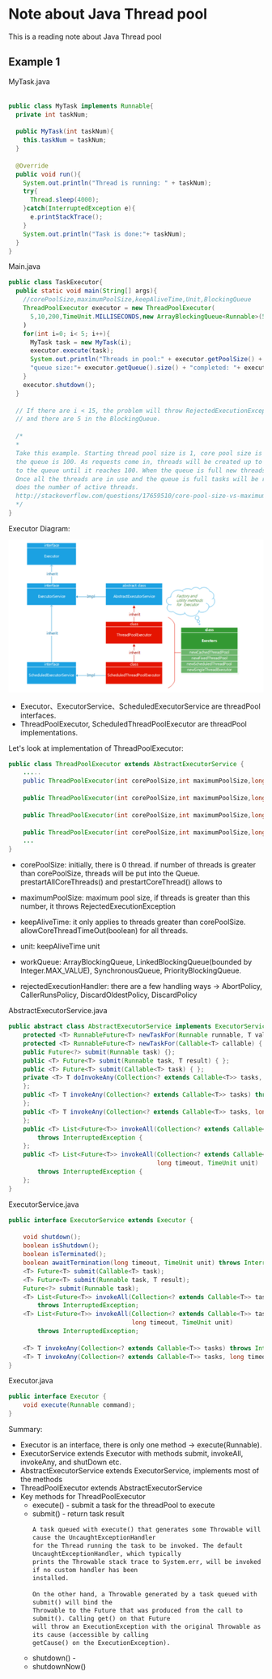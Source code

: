 # Note about Java Thread pool

This is a reading note about Java Thread pool

## Example 1

MyTask.java

```java

public class MyTask implements Runnable{
  private int taskNum;
  
  public MyTask(int taskNum){
    this.taskNum = taskNum;
  }
  
  @Override
  public void run(){
    System.out.println("Thread is running: " + taskNum);
    try{
      Thread.sleep(4000);
    }catch(InterruptedException e){
      e.printStackTrace();
    }
    System.out.println("Task is done:"+ taskNum);
  }
}

```

Main.java

```java
public class TaskExecutor{
  public static void main(String[] args){
    //corePoolSize,maximumPoolSize,keepAliveTime,Unit,BlockingQueue
    ThreadPoolExecutor executor = new ThreadPoolExecutor(
      5,10,200,TimeUnit.MILLISECONDS,new ArrayBlockingQueue<Runnable>(5));
    )
    for(int i=0; i< 5; i++){
      MyTask task = new MyTask(i);
      executor.execute(task);
      System.out.println("Threads in pool:" + executor.getPoolSize() + 
      "queue size:"+ executor.getQueue().size() + "completed: "+ executor.getCompletedTaskCount());
    }
    executor.shutdown();
  }
  
  // If there are i < 15, the problem will throw RejectedExecutionException since the maximumPoolSize is 10 
  // and there are 5 in the BlockingQueue.
  
  /*
  *
  Take this example. Starting thread pool size is 1, core pool size is 5, max pool size is 10 and 
  the queue is 100. As requests come in, threads will be created up to 5 and then tasks will be added 
  to the queue until it reaches 100. When the queue is full new threads will be created up to maxPoolSize. 
  Once all the threads are in use and the queue is full tasks will be rejected. As the queue reduces, so 
  does the number of active threads.
  http://stackoverflow.com/questions/17659510/core-pool-size-vs-maximum-pool-size-in-threadpoolexecutor
  */
}
```
Executor Diagram:

![Alt text](https://github.com/shao02/note/blob/master/Executor_Diagram.png "Executor Diagram")


- Executor、ExecutorService、ScheduledExecutorService are threadPool interfaces.
- ThreadPoolExecutor, ScheduledThreadPoolExecutor are threadPool implementations.

Let's look at implementation of ThreadPoolExecutor:

```java
public class ThreadPoolExecutor extends AbstractExecutorService {
    .....
    public ThreadPoolExecutor(int corePoolSize,int maximumPoolSize,long keepAliveTime,TimeUnit unit, BlockingQueue<Runnable> workQueue);
 
    public ThreadPoolExecutor(int corePoolSize,int maximumPoolSize,long keepAliveTime,TimeUnit unit, BlockingQueue<Runnable> workQueue,ThreadFactory threadFactory);
 
    public ThreadPoolExecutor(int corePoolSize,int maximumPoolSize,long keepAliveTime,TimeUnit unit, BlockingQueue<Runnable> workQueue,RejectedExecutionHandler handler);
 
    public ThreadPoolExecutor(int corePoolSize,int maximumPoolSize,long keepAliveTime,TimeUnit unit, BlockingQueue<Runnable> workQueue,ThreadFactory threadFactory,RejectedExecutionHandler handler);
    ...
}
```

- corePoolSize: initially, there is 0 thread. if number of threads is greater than corePoolSize, threads will be put into the
Queue.  prestartAllCoreThreads() and prestartCoreThread() allows to 
- maximumPoolSize: maximum pool size, if threads is greater than this number, it throws RejectedExecutionException
- keepAliveTime: it only applies to threads greater than corePoolSize. allowCoreThreadTimeOut(boolean) for all threads.
- unit: keepAliveTime unit
- workQueue: ArrayBlockingQueue, LinkedBlockingQueue(bounded by Integer.MAX_VALUE), SynchronousQueue, PriorityBlockingQueue.

- rejectedExecutionHandler: there are a few handling ways -> AbortPolicy, CallerRunsPolicy, DiscardOldestPolicy, DiscardPolicy

AbstractExecutorService.java
```java
public abstract class AbstractExecutorService implements ExecutorService {
    protected <T> RunnableFuture<T> newTaskFor(Runnable runnable, T value) { };
    protected <T> RunnableFuture<T> newTaskFor(Callable<T> callable) { };
    public Future<?> submit(Runnable task) {};
    public <T> Future<T> submit(Runnable task, T result) { };
    public <T> Future<T> submit(Callable<T> task) { };
    private <T> T doInvokeAny(Collection<? extends Callable<T>> tasks, boolean timed, long nanos) throws InterruptedException, ExecutionException, TimeoutException {
    };
    public <T> T invokeAny(Collection<? extends Callable<T>> tasks) throws InterruptedException, ExecutionException {
    };
    public <T> T invokeAny(Collection<? extends Callable<T>> tasks, long timeout, TimeUnit unit) throws InterruptedException, ExecutionException, TimeoutException {
    };
    public <T> List<Future<T>> invokeAll(Collection<? extends Callable<T>> tasks)
        throws InterruptedException {
    };
    public <T> List<Future<T>> invokeAll(Collection<? extends Callable<T>> tasks,
                                         long timeout, TimeUnit unit)
        throws InterruptedException {
    };
}
```

ExecutorService.java
```java
public interface ExecutorService extends Executor {
 
    void shutdown();
    boolean isShutdown();
    boolean isTerminated();
    boolean awaitTermination(long timeout, TimeUnit unit) throws InterruptedException;
    <T> Future<T> submit(Callable<T> task);
    <T> Future<T> submit(Runnable task, T result);
    Future<?> submit(Runnable task);
    <T> List<Future<T>> invokeAll(Collection<? extends Callable<T>> tasks)
        throws InterruptedException;
    <T> List<Future<T>> invokeAll(Collection<? extends Callable<T>> tasks,
                                  long timeout, TimeUnit unit)
        throws InterruptedException;
 
    <T> T invokeAny(Collection<? extends Callable<T>> tasks) throws InterruptedException, ExecutionException;
    <T> T invokeAny(Collection<? extends Callable<T>> tasks, long timeout, TimeUnit unit) throws InterruptedException, ExecutionException, TimeoutException;
}
```

Executor.java
```java
public interface Executor {
    void execute(Runnable command);
}
```

Summary: 
  * Executor is an interface, there is only one method -> execute(Runnable).
  * ExecutorService extends Executor with methods submit, invokeAll, invokeAny, and shutDown etc.
  * AbstractExecutorService extends ExecutorService, implements most of the methods
  * ThreadPoolExecutor extends AbstractExecutorService
  * Key methods for ThreadPoolExecutor
    * execute() - submit a task for the threadPool to execute
    * submit() - return task result
      ```
      A task queued with execute() that generates some Throwable will cause the UncaughtExceptionHandler 
      for the Thread running the task to be invoked. The default UncaughtExceptionHandler, which typically 
      prints the Throwable stack trace to System.err, will be invoked if no custom handler has been 
      installed. 
      
      On the other hand, a Throwable generated by a task queued with submit() will bind the 
      Throwable to the Future that was produced from the call to submit(). Calling get() on that Future 
      will throw an ExecutionException with the original Throwable as its cause (accessible by calling 
      getCause() on the ExecutionException).
      ```
    * shutdown() - 
    * shutdownNow()
